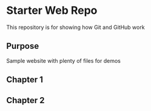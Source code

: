 # Starter Web Repo

This repository is for showing how Git and GitHub work

## Purpose

Sample website with plenty of files for demos

## Chapter 1

## Chapter 2
